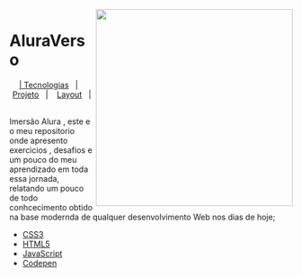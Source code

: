 <img src="https://cdn-icons-png.flaticon.com/512/5524/5524411.png"  align="right" width="350">
  
  # AluraVerso
<p align="center">
  <a href="#rocket-tecnologias">| Tecnologias</a>&nbsp;&nbsp;&nbsp;|&nbsp;&nbsp;&nbsp;
  <a href="#-projeto">Projeto</a>&nbsp;&nbsp;&nbsp;|&nbsp;&nbsp;&nbsp;
  <a href="#-layout">Layout</a>&nbsp;&nbsp;&nbsp;|&nbsp;&nbsp;&nbsp;
 

 Imersão Alura , este e o meu repositorio onde apresento exercicios , desafios e um pouco do meu aprendizado em toda essa jornada, relatando 
 um pouco de todo conhcecimento obtido na base modernda de qualquer desenvolvimento Web nos dias de hoje;
 
- [CSS3](https://developer.mozilla.org/pt-BR/docs/Web/CSS)
- [HTML5](https://developer.mozilla.org/pt-BR/docs/Web/HTML5)
- [JavaScript](https://developer.mozilla.org/pt-BR/docs/Web/JavaScript)
- [Codepen](https://codepen.io)



